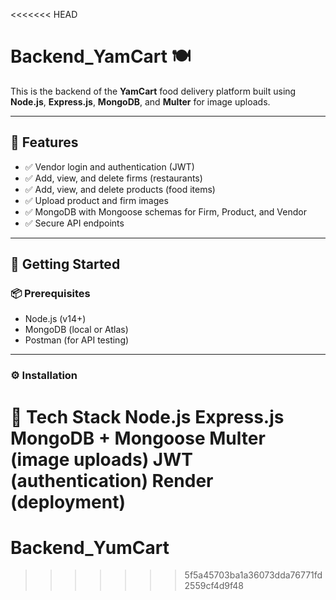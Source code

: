 <<<<<<< HEAD
# Backend_YamCart 🍽️

This is the backend of the **YamCart** food delivery platform built using **Node.js**, **Express.js**, **MongoDB**, and **Multer** for image uploads.

---

## 🔧 Features

- ✅ Vendor login and authentication (JWT)
- ✅ Add, view, and delete firms (restaurants)
- ✅ Add, view, and delete products (food items)
- ✅ Upload product and firm images
- ✅ MongoDB with Mongoose schemas for Firm, Product, and Vendor
- ✅ Secure API endpoints

---

## 🚀 Getting Started

### 📦 Prerequisites

- Node.js (v14+)
- MongoDB (local or Atlas)
- Postman (for API testing)

---

### ⚙️ Installation

🧠 Tech Stack
Node.js
Express.js
MongoDB + Mongoose
Multer (image uploads)
JWT (authentication)
Render (deployment)
=======
# Backend_YumCart
>>>>>>> 5f5a45703ba1a36073dda76771fd2559cf4d9f48
